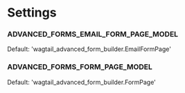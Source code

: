 # Settings

<h3><span class='color-red'>ADVANCED_FORMS_EMAIL_FORM_PAGE_MODEL</span></h3>

Default: 'wagtail_advanced_form_builder.EmailFormPage'

<h3><span class='color-red'>ADVANCED_FORMS_FORM_PAGE_MODEL</span></h3>

Default: 'wagtail_advanced_form_builder.FormPage'
